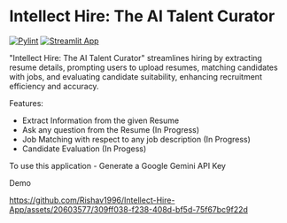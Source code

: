 # Intellect Hire: The AI Talent Curator

[![Pylint](https://github.com/Rishav1996/Intellect-Hire-App/actions/workflows/pylint.yml/badge.svg)](https://github.com/Rishav1996/Intellect-Hire-App/actions/workflows/pylint.yml)
[![Streamlit App](https://static.streamlit.io/badges/streamlit_badge_black_white.svg)](https://intellect-hire-app.streamlit.app/)

"Intellect Hire: The AI Talent Curator" streamlines hiring by extracting resume details, prompting users to upload resumes, matching candidates with jobs, and evaluating candidate suitability, enhancing recruitment efficiency and accuracy.

Features:
- Extract Information from the given Resume
- Ask any question from the Resume (In Progress)
- Job Matching with respect to any job description (In Progress)
- Candidate Evaluation (In Progess)

To use this application - Generate a Google Gemini API Key

Demo

https://github.com/Rishav1996/Intellect-Hire-App/assets/20603577/309ff038-f238-408d-bf5d-75f67bc9f22d
